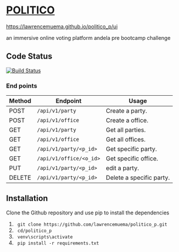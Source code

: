 
# [POLITICO](https://lawrencemuema.github.io/politico_p/ui)
https://lawrencemuema.github.io/politico_p/ui

an immersive online voting platform
andela pre bootcamp challenge


## Code Status
[![Build Status](https://travis-ci.org/lawrencemuema/politico_p.svg?branch=develop)](https://travis-ci.org/lawrencemuema/politico_p)



### End points
Method | Endpoint | Usage |
| ---- | ---- | --------------- |
|POST| `/api/v1/party` |  Create a party. |
|POST| `/api/v1/office` |  Create a office. |
|GET| `/api/v1/party` | Get all parties.|
|GET| `/api/v1/office` | Get all offices.|
|GET| `/api/v1/party/<p_id>` | Get specific party. |
|GET| `/api/v1/office/<o_id>` | Get specific office. |
|PUT| `/api/v1/party/<p_id>` | edit a party. |
|DELETE| `/api/v1/party/<p_id>` | Delete a specific party. |



## Installation

Clone the Github repository and use pip to install the dependencies
1. ` git clone https://github.com/lawrencemuema/politico_p.git`
2. ` cd/politico_p`
3. ` venv\scripts\activate`
4. ` pip install -r requirements.txt`

